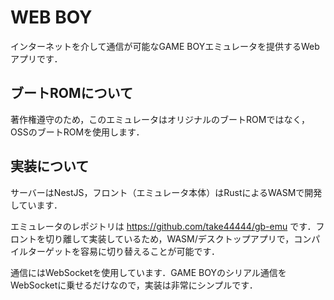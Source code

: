 # WEB BOY

インターネットを介して通信が可能なGAME BOYエミュレータを提供するWebアプリです．

## ブートROMについて

著作権遵守のため，このエミュレータはオリジナルのブートROMではなく，OSSのブートROMを使用します．

## 実装について

サーバーはNestJS，フロント（エミュレータ本体）はRustによるWASMで開発しています．

エミュレータのレポジトリは https://github.com/take44444/gb-emu です．フロントを切り離して実装しているため，WASM/デスクトップアプリで，コンパイルターゲットを容易に切り替えることが可能です．

通信にはWebSocketを使用しています．GAME BOYのシリアル通信をWebSocketに乗せるだけなので，実装は非常にシンプルです．